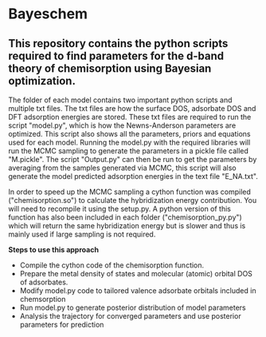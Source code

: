 # Bayeschem

## This repository contains the python scripts required to find parameters for the d-band theory of chemisorption using Bayesian optimization.


The folder of each model contains two important python scripts and multiple txt files. The txt files are how the surface DOS, adsorbate DOS and DFT adsorption energies are stored. These txt files are required to run the script "model.py", which is how the Newns-Anderson parameters are optimized. This script also shows all the parameters, priors and equations used for each model. Running the model.py with the required libraries will run the MCMC sampling to generate the parameters in a pickle file called "M.pickle". The script "Output.py" can then be run to get the parameters by averaging from the samples generated via MCMC, this script will also generate the model predicted adsorption energies in the text file "E_NA.txt".

In order to speed up the MCMC sampling a cython function was compiled ("chemisorption.so") to calculate the hybridization energy contribution. You will need to recompile it using the setup.py. A python version of this function has also been included in each folder ("chemisorption_py.py") which will return the same hybridization energy but is slower and thus is mainly used if large sampling is not required. 

**Steps to use this approach**
* Compile the cython code of the chemisorption function.
* Prepare the metal density of states and molecular (atomic) orbital DOS of adsorbates.
* Modify model.py code to tailored valence adsorbate orbitals included in chemsorption
* Run model.py to generate posterior distribution of model parameters
* Analysis the trajectory for converged parameters and use posterior parameters for prediction